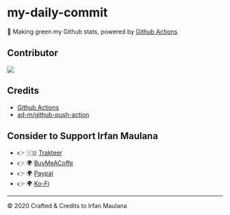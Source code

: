 # my-daily-commit

🌳 Making green my Github stats, powered by [Github Actions](https://github.com/features/actions)

## Contributor

<a href="https://github.com/sulaihasubi/daily-commit/graphs/contributors">
  <img src="https://contrib.rocks/image?repo=sulaihasubi/daily-commit" />
</a>



## Credits

- [Github Actions](https://github.com/features/actions)
- [ad-m/github-push-action](https://github.com/ad-m/github-push-action)

## Consider to Support Irfan Maulana

- 👉 🇮🇩 [Trakteer](https://trakteer.id/mazipan?utm_source=github)
- 👉 🌍 [BuyMeACoffe](https://www.buymeacoffee.com/mazipan?utm_source=github)
- 👉 🌍 [Paypal](https://www.paypal.me/mazipan?utm_source=github)
- 👉 🌍 [Ko-Fi](https://ko-fi.com/mazipan)

---

© 2020 Crafted & Credits to Irfan Maulana

